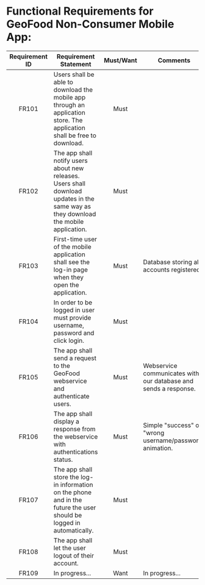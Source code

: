 # Functional Requirements for GeoFood Non-Consumer Mobile App:  #

| Requirement ID | Requirement Statement                                                                        | Must/Want | Comments                                        |
|:--------------:|----------------------------------------------------------------------------------------------|:---------:|-------------------------------------------------|
|	   FR101	 | Users shall be able to download the mobile app through an application store. The application shall be free to download. | Must |						  	  |
|      FR102	 | The app shall notify users about new releases. Users shall download updates in the same way as they download the mobile application. |	Must |			  |
| 	   FR103     | First-time user of the mobile application shall see the log-in page when they open the application. | Must | Database storing all accounts registered. 	  |
| 	   FR104	 | In order to be logged in user must provide username, password and click login. 				|    Must 	| 							  					  |
| 	   FR105     | The app shall send a request to the GeoFood webservice and authenticate users. 				|    Must   | Webservice communicates with our database and sends a response. |
| 	   FR106	 | The app shall display a response from the webservice with authentications status.			| 	 Must 	| Simple "success" or "wrong username/password" animation. |
|	   FR107	 | The app shall store the log-in information on the phone and in the future the user should be logged in automatically. | Must | 							  |
|      FR108     | The app shall let the user logout of their account.                                          |    Must   |                                                 |
|	   FR109     | In progress...																				|    Want   |	In progress...								  |
